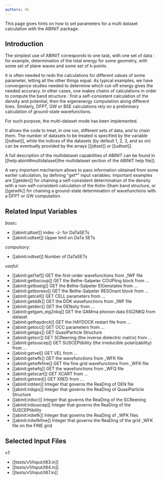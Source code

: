 ```yaml
---
authors: XG
---
```

<!--
This file is automatically generated by mksite.py. All changes will be lost.
Change the input yaml files or the python code
-->

This page gives hints on how to set parameters for a multi dataset calculation with the ABINIT package.

## Introduction

The simplest use of ABINIT corresponds to one task, with one set of data : for
example, determination of the total energy for some geometry, with some set of
plane waves and some set of k-points.

It is often needed to redo the calculations for different values of some
parameter, letting all the other things equal. As typical examples, we have
convergence studies needed to determine which cut-off energy gives the needed
accuracy. In other cases, one makes chains of calculations in order to compute
the band structure : first a self-consistent calculation of the density and
potential, then the eigenenergy computation along different lines. Similarly,
DFPT, GW or BSE calculations rely on a preliminary calculation of ground-state
wavefunctions.

For such purpose, the multi-dataset mode has been implemented.

It allows the code to treat, in one run, different sets of data, and to chain
them. The number of datasets to be treated is specified by the variable
[[ndtset]], while the indices of the datasets (by default 1, 2, 3, and so on)
can be eventually provided by the arrays [[jdtset]] or [[udtset]].

A full description of the multidataset capabilities of ABINIT can be found in
[[help:abinit#multidataset|the multidataset section of the ABINIT help file]].

A very important mechanism allows to pass information obtained from some
earlier calculation, by defining "get*" input variables. Important examples
are [[getden]] for chaining a self-consistent determination of the density
with a non-self-consistent calculation of the Kohn-Sham band structure, or
[[getwfk]] for chaining a ground-state determination of wavefunctions with a
DFPT or GW computation.



## Related Input Variables

*basic:*

- [[abinit:jdtset]]  index -J- for DaTaSETs
- [[abinit:udtset]]  Upper limit on DaTa SETs
 
*compulsory:*

- [[abinit:ndtset]]  Number of DaTaSETs
 
*useful:*

- [[abinit:get1wf]]  GET the first-order wavefunctions from _1WF file 
- [[abinit:getbscoup]]  GET the Bethe-Salpeter COUPling block from ...
- [[abinit:getbseig]]  GET the Bethe-Salpeter EIGenstates from ...
- [[abinit:getbsreso]]  GET the Bethe-Salpeter RESOnant block from ...
- [[abinit:getcell]]  GET CELL parameters from ...
- [[abinit:getddk]]  GET the DDK wavefunctions from _1WF file
- [[abinit:getden]]  GET the DENsity from ...
- [[abinit:getgam_eig2nkq]]  GET the GAMma phonon data EIG2NKQ from dataset
- [[abinit:gethaydock]]  GET the HAYDOCK restart file from ...
- [[abinit:getocc]]  GET OCC parameters from ...
- [[abinit:getqps]]  GET QuasiParticle Structure
- [[abinit:getscr]]  GET SCReening (the inverse dielectric matrix) from ...
- [[abinit:getsuscep]]  GET SUSCEPtibility (the irreducible polarizability) from ...
- [[abinit:getvel]]  GET VEL from ...
- [[abinit:getwfk]]  GET the wavefunctions from _WFK file 
- [[abinit:getwfkfine]]  GET the fine grid wavefunctions from _WFK file
- [[abinit:getwfq]]  GET the wavefunctions from _WFQ file 
- [[abinit:getxcart]]  GET XCART from ...
- [[abinit:getxred]]  GET XRED from ...
- [[abinit:irdden]]  Integer that governs the ReaDing of DEN file
- [[abinit:irdqps]]  Integer that governs the ReaDing of QuasiParticle Structure
- [[abinit:irdscr]]  Integer that governs the ReaDing of the SCReening
- [[abinit:irdsuscep]]  Integer that governs the ReaDing of the SUSCEPtibility
- [[abinit:irdwfk]]  Integer that governs the ReaDing of _WFK files
- [[abinit:irdwfkfine]]  Integer that governs the ReaDing of the grid _WFK file on the FINE grid
 

## Selected Input Files

*v1:*

- [[tests/v1/Input/t83.in]]
- [[tests/v1/Input/t84.in]]
- [[tests/v1/Input/t87.in]]
 

